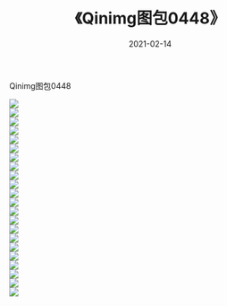 ﻿---
layout: post
title:  《Qinimg图包0448》
date:   2021-02-14
img: http://imgx.orgx.ga/Qinimg图包/Qinimg图包0448/000.jpg
categories: [美女, 清纯, 唯美]
---

Qinimg图包0448

 ![](http://imgx.orgx.ga/Qinimg图包/Qinimg图包0448/001.jpg) <br>![](http://imgx.orgx.ga/Qinimg图包/Qinimg图包0448/002.jpg) <br>![](http://imgx.orgx.ga/Qinimg图包/Qinimg图包0448/003.jpg) <br>![](http://imgx.orgx.ga/Qinimg图包/Qinimg图包0448/004.jpg) <br>![](http://imgx.orgx.ga/Qinimg图包/Qinimg图包0448/005.jpg) <br>![](http://imgx.orgx.ga/Qinimg图包/Qinimg图包0448/006.jpg) <br>![](http://imgx.orgx.ga/Qinimg图包/Qinimg图包0448/007.jpg) <br>![](http://imgx.orgx.ga/Qinimg图包/Qinimg图包0448/008.jpg) <br>![](http://imgx.orgx.ga/Qinimg图包/Qinimg图包0448/009.jpg) <br>![](http://imgx.orgx.ga/Qinimg图包/Qinimg图包0448/010.jpg) <br>![](http://imgx.orgx.ga/Qinimg图包/Qinimg图包0448/011.jpg) <br>![](http://imgx.orgx.ga/Qinimg图包/Qinimg图包0448/012.jpg) <br>![](http://imgx.orgx.ga/Qinimg图包/Qinimg图包0448/013.jpg) <br>![](http://imgx.orgx.ga/Qinimg图包/Qinimg图包0448/014.jpg) <br>![](http://imgx.orgx.ga/Qinimg图包/Qinimg图包0448/015.jpg) <br>![](http://imgx.orgx.ga/Qinimg图包/Qinimg图包0448/016.jpg) <br>![](http://imgx.orgx.ga/Qinimg图包/Qinimg图包0448/017.jpg) <br>![](http://imgx.orgx.ga/Qinimg图包/Qinimg图包0448/018.jpg) <br>![](http://imgx.orgx.ga/Qinimg图包/Qinimg图包0448/019.jpg) <br>![](http://imgx.orgx.ga/Qinimg图包/Qinimg图包0448/020.jpg) <br>![](http://imgx.orgx.ga/Qinimg图包/Qinimg图包0448/021.jpg) <br>![](http://imgx.orgx.ga/Qinimg图包/Qinimg图包0448/022.jpg) <br>